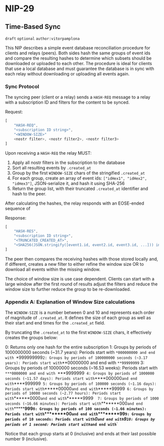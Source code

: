 NIP-29
======

Time-Based Sync
---------------

`draft` `optional` `author:vitorpamplona`

This NIP describes a simple event database reconciliation procedure for clients and relays (peers). Both sides hash the same groups of event ids and compare the resulting hashes to determine which subsets should be downloaded or uploaded to each other. The procedure is ideal for clients that use a local database and must guarantee the database is in sync with each relay without downloading or uploading all events again. 

### Sync Protocol

The syncing peer (client or a relay) sends a `HASH-REQ` message to a relay with a subscription ID and filters for the content to be synced. 

Request:
```js
[
    "HASH-REQ",
    "<subscription ID string>",
    "<WINDOW-SIZE>"	
    <nostr filter>, <nostr filter2>, <nostr filter3>
]
```

Upon receiving a `HASH-REQ` the relay MUST: 

1. Apply all nostr filters in the subscription to the database
2. Sort all resulting events by `.created_at`
3. Group by the first `WINDOW-SIZE` chars of the stringified `.created_at`
4. For each group, create an array of event ids: `["idHex1", "idHex2", "idHex3"]`, JSON-serialize it, and hash it using SHA-256
5. Return the group list, with their truncated `.created_at` identifier and hash to the peer.

After calculating the hashes, the relay responds with an EOSE-ended sequence of 

Response:
```js
[
    "HASH-RES",
    "<subscription ID string>",
    "<TRUNCATED_CREATED_AT>",
    "<SHA256(JSON.stringify([event1.id, event2.id, event3.id, ...])) in hex>"
]
```

The peer then compares the receiving hashes with those stored locally and, if different, creates a new filter to either refine the window size OR to download all events within the missing window. 

The choice of window size is use case dependent. Clients can start with a large window after the first round of results adjust the filters and reduce the window size to further reduce the group to be re-downloaded.

### Appendix A: Explanation of Window Size calculations

The `WINDOW-SIZE` is a number between 0 and 10 and represents each order of magnitude of `.created_at`. It defines the size of each group as well as their start and end times for the `.created_at` field. 

By truncating the `.created_at` to the first `WINDOW-SIZE` chars, it effectively creates the groups below: 

0: Returns only one hash for the entire subscription
1: Groups by periods of 1000000000 seconds (~31.7 years): Periods start with `*000000000 and end with `*999999999`
2: Groups by periods of 100000000 seconds (~3.17 years): Periods start with `**00000000 and end with `**99999999`
3: Groups by periods of 10000000 seconds (~16.53 weeks): Periods start with `***0000000 and end with `***9999999` 
4: Groups by periods of 1000000 seconds (~11.57 days): Periods start with `****000000` and end with `****999999` 
5: Groups by periods of 100000 seconds (~1.16 days): Periods start with `*****00000` and end with `*****99999` 
6: Groups by periods of 10000 seconds (~2.77 hours): Periods start with `******0000` and end with `******9999`  
7: Groups by periods of 1000 seconds (~16.66 minutes): Periods start with `*******000` and end with `*******999`
8: Groups by periods of 100 seconds (~1.66 minutes): Periods start with `********00` and end with `********99`
9: Groups by periods of 10 seconds: Periods start with `*********0` and end with `*********9`
10: Groups by periods of 1 second: Periods start with `**********` and end with `**********`

Notice that each group starts at 0 (inclusive) and ends at their last possible number 9 (inclusive). 